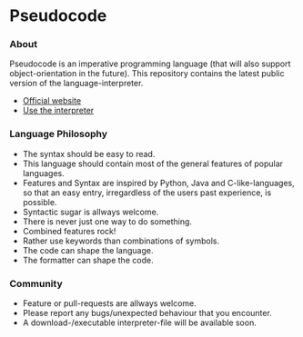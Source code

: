 # Pseudocode

### About
Pseudocode is an imperative programming language (that will also support object-orientation in the future). 
This repository contains the latest public version of the language-interpreter.
- [Official website](https://pseudocode.site/)
- [Use the interpreter](https://github.com/xtay2/Pseudocode)

### Language Philosophy
- The syntax should be easy to read.
- This language should contain most of the general features of popular languages.
- Features and Syntax are inspired by Python, Java and C-like-languages, so that an easy entry, irregardless of the users past experience, is possible.
- Syntactic sugar is allways welcome.
- There is never just one way to do something.
- Combined features rock!
- Rather use keywords than combinations of symbols.
- The code can shape the language.
- The formatter can shape the code.

### Community
- Feature or pull-requests are allways welcome.
- Please report any bugs/unexpected behaviour that you encounter.
- A download-/executable interpreter-file will be available soon. 
